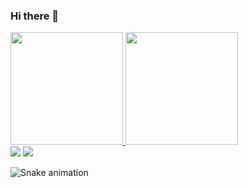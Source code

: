 ### Hi there 👋

 <div>
  <a href="https://github.com/thalisonh">
  <img height="180em" src="https://github-readme-stats.vercel.app/api?username=thalisonh&show_icons=true&theme=dark&include_all_commits=true&count_private=true"/>
  <img height="180em" src="https://github-readme-stats.vercel.app/api/top-langs/?username=thalisonh&layout=compact&langs_count=9&theme=dark"/>
</div>
  
 <div> 
  <a href="https://instagram.com/thalisonhms" target="_blank"><img src="https://img.shields.io/badge/-Instagram-%23E4405F?style=for-the-badge&logo=instagram&logoColor=white" target="_blank"></a>
  <a href="https://www.linkedin.com/in/thalison-henrique-morais/" target="_blank"><img src="https://img.shields.io/badge/-LinkedIn-%230077B5?style=for-the-badge&logo=linkedin&logoColor=white" target="_blank"></a>
   
   ![Snake animation](https://github.com/thalisonh/thalisonh/blob/output/github-contribution-grid-snake.svg)
</div>

<!--
**Thalisonh/thalisonh** is a ✨ _special_ ✨ repository because its `README.md` (this file) appears on your GitHub profile.

Here are some ideas to get you started:

- 🔭 I’m currently working on ...
- 🌱 I’m currently learning ...
- 👯 I’m looking to collaborate on ...
- 🤔 I’m looking for help with ...
- 💬 Ask me about ...
- 📫 How to reach me: ...
- 😄 Pronouns: ...
- ⚡ Fun fact: ...
-->
